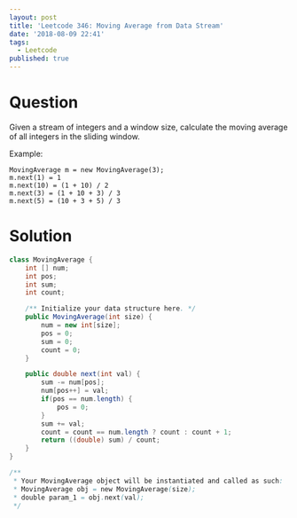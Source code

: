 ```yaml
---
layout: post
title: 'Leetcode 346: Moving Average from Data Stream'
date: '2018-08-09 22:41'
tags:
  - Leetcode
published: true
---
```


# Question
Given a stream of integers and a window size, calculate the moving average of all integers in the sliding window.

Example:

```
MovingAverage m = new MovingAverage(3);
m.next(1) = 1
m.next(10) = (1 + 10) / 2
m.next(3) = (1 + 10 + 3) / 3
m.next(5) = (10 + 3 + 5) / 3
```

# Solution
```java
class MovingAverage {
    int [] num;
    int pos;
    int sum;
    int count;

    /** Initialize your data structure here. */
    public MovingAverage(int size) {
        num = new int[size];
        pos = 0;
        sum = 0;
        count = 0;
    }

    public double next(int val) {
        sum -= num[pos];
        num[pos++] = val;
        if(pos == num.length) {
            pos = 0;
        }
        sum += val;
        count = count == num.length ? count : count + 1;
        return ((double) sum) / count;
    }
}

/**
 * Your MovingAverage object will be instantiated and called as such:
 * MovingAverage obj = new MovingAverage(size);
 * double param_1 = obj.next(val);
 */
```
